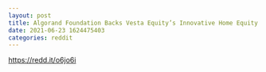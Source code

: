 ```yaml
--- 
layout: post 
title: Algorand Foundation Backs Vesta Equity’s Innovative Home Equity Solution 
date: 2021-06-23 1624475403 
categories: reddit 
--- 
```

https://redd.it/o6jo6i